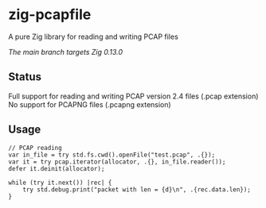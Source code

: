 # zig-pcapfile
A pure Zig library for reading and writing PCAP files

_The main branch targets Zig 0.13.0_

## Status
Full support for reading and writing PCAP version 2.4 files (.pcap extension)  
No support for PCAPNG files (.pcapng extension)  

## Usage
```zig
// PCAP reading
var in_file = try std.fs.cwd().openFile("test.pcap", .{});
var it = try pcap.iterator(allocator, .{}, in_file.reader());
defer it.deinit(allocator);

while (try it.next()) |rec| {
    try std.debug.print("packet with len = {d}\n", .{rec.data.len});
}
```
